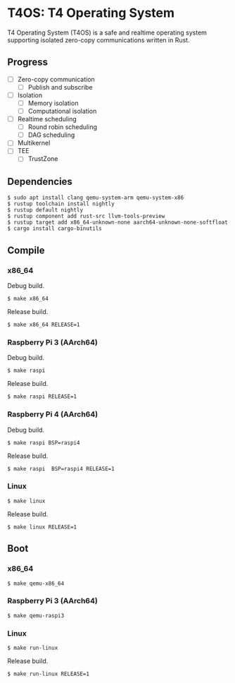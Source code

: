 # T4OS: T4 Operating System

T4 Operating System (T4OS) is a safe and realtime operating system supporting
isolated zero-copy communications written in Rust.

## Progress

- [ ] Zero-copy communication
  - [ ] Publish and subscribe
- [ ] Isolation
  - [ ] Memory isolation
  - [ ] Computational isolation
- [ ] Realtime scheduling
  - [ ] Round robin scheduling
  - [ ] DAG scheduling
- [ ] Multikernel
- [ ] TEE
  - [ ] TrustZone

## Dependencies

```text
$ sudo apt install clang qemu-system-arm qemu-system-x86
$ rustup toolchain install nightly
$ rustup default nightly
$ rustup component add rust-src llvm-tools-preview
$ rustup target add x86_64-unknown-none aarch64-unknown-none-softfloat
$ cargo install cargo-binutils
```

## Compile

### x86_64

Debug build.

```text
$ make x86_64
```

Release build.

```text
$ make x86_64 RELEASE=1
```

### Raspberry Pi 3 (AArch64)

Debug build.

```text
$ make raspi
```

Release build.

```text
$ make raspi RELEASE=1
```

### Raspberry Pi 4 (AArch64)

Debug build.

```text
$ make raspi BSP=raspi4
```

Release build.

```text
$ make raspi  BSP=raspi4 RELEASE=1
```

### Linux

```text
$ make linux
```

Release build.

```text
$ make linux RELEASE=1
```

## Boot

### x86\_64

```text
$ make qemu-x86_64
```

### Raspberry Pi 3 (AArch64)

```text
$ make qemu-raspi3
```

### Linux

```text
$ make run-linux
```

Release build.

```text
$ make run-linux RELEASE=1
```
